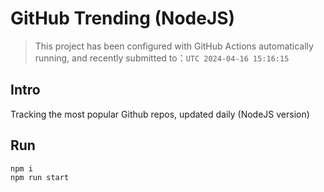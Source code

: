 # GitHub Trending (NodeJS)

> This project has been configured with GitHub Actions automatically running, and recently submitted to：`UTC 2024-04-16 15:16:15`

## Intro

Tracking the most popular Github repos, updated daily (NodeJS version)

## Run

```bash
npm i
npm run start
```
